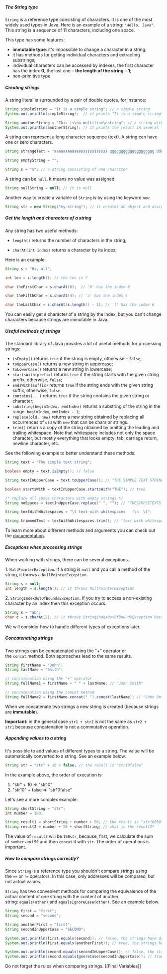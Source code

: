 ##### The String type

`String` is a reference type consisting of characters. It is one of the most widely used types in Java. Here is an example of a string: `"Hello, Java"`. This string is a sequence of 11 characters, including one space.

This type has some features:

- **immutable type**: it's impossible to change a character in a string;
- it has methods for getting individual characters and extracting substrings;
- individual characters can be accessed by indexes, the first character has the index **0**, the last one – **the length of the string** – **1**;
- non-primitive type.

##### Creating strings

A string literal is surrounded by a pair of double quotes, for instance:

```java
String simpleString = "It is a simple string"; // a simple string
System.out.println(simpleString);  // it prints "It is a simple string"

String anotherString = "This is\na multiline\nstring"; // a string with escape sequences
System.out.println(anotherString); // it prints the result in several lines
```

A string can represent a long character sequence (text). A string can have one or zero characters.

```java
String strangeText = "aaaaaaaaaaaassssssssssss gggggggggggggggggggg ddddddddddd qqqqqq ffff";

String emptyString = "";

String s = "s"; // a string consisting of one character
```

A string can be `null`. It means no value was assigned.

```java
String nullString = null; // it is null
```

Another way to create a variable of `String` is by using the keyword `new`.

```java
String str = new String("my-string"); // it creates an object and assigns it to the variable
```

##### Get the length and characters of a string

Any string has two useful methods:

- `length()` returns the number of characters in the string;
    
- `charAt(int index)` returns a character by its index;

Here is an example:

```java
String s = "Hi, all";

int len = s.length(); // the len is 7

char theFirstChar = s.charAt(0);  // 'H' has the index 0

char theFifthChar = s.charAt(4); // 'a' has the index 4

char theLastChar = s.charAt(s.length() - 1); // 'l' has the index 6
```

You can easily get a character of a string by the index, but you can't change characters because strings are immutable in Java.

##### Useful methods of strings

The standard library of Java provides a lot of useful methods for processing strings:

- `isEmpty()` returns `true` if the string is empty, otherwise – `false`;
- `toUpperCase()` returns a new string in uppercase;
- `toLowerCase()` returns a new string in lowercase;
- `startsWith(prefix)` returns `true` if the string starts with the given string prefix, otherwise, `false`;
- `endsWith(suffix)` returns `true` if the string ends with the given string suffix, otherwise, `false`.
- `contains(...)` returns `true` if the string contains the given string or character;
- `substring(beginIndex, endIndex)` returns a substring of the string in the range: `beginIndex`, `endIndex - 1`;
- `replace(old, new)` returns a new string obtained by replacing all occurrences of `old` with `new` that can be chars or strings.
- `trim()` returns a copy of the string obtained by omitting the leading and trailing whitespace. Note that whitespace includes not only the space character, but mostly everything that looks empty: tab, carriage return, newline character, etc.

See the following example to better understand these methods:

```java
String text = "The simple text string";

boolean empty = text.isEmpty(); // false

String textInUpperCase = text.toUpperCase(); // "THE SIMPLE TEXT STRING"

boolean startsWith = textInUpperCase.startsWith("THE"); // true

/* replace all space characters with empty strings */
String noSpaces = textInUpperCase.replace(" ", ""); // "THESIMPLETEXTSTRING"

String textWithWhitespaces = "\t text with whitespaces   !\n  \t";

String trimmedText = textWithWhitespaces.trim(); // "text with whitespaces   !"
```

To learn more about different methods and arguments you can check out the [documentation](https://docs.oracle.com/javase/8/docs/api/java/lang/String.html).

##### Exceptions when processing strings

When working with strings, there can be several exceptions.

1. `NullPointerException`. If a string is `null` and you call a method of the string, it throws a `NullPointerException`.

```java
String s = null;
int length = s.length(); // it throws NullPointerException
```

2. `StringIndexOutOfBoundsException`**.** If you try to access a non-existing character by an index then this exception occurs.

```java
String s = "ab";
char c = s.charAt(2); // it throws StringIndexOutOfBoundsException because indexing starts with 0
```

We will consider how to handle different types of exceptions later.

##### Concatenating strings

Two strings can be concatenated using the "+" operator or the `concat` method. Both approaches lead to the same results.

```java
String firstName = "John";
String lastName = "Smith";

// concatenation using the "+" operator
String fullName1 = firstName + " " + lastName; // "John Smith"

// concatenation using the concat method 
String fullName2 = firstName.concat(" ").concat(lastName); // "John Smith"
```

When we concatenate two strings a new string is created (because strings are **immutable**).

**Important:** in the general case `str1 + str2` is not the same as `str2 + str1` because concatenation is not a commutative operation.

##### Appending values to a string

It's possible to add values of different types to a string. The value will be automatically converted to a string. See an example below.

```java
String str = "str" + 10 + false; // the result is "str10false"
```

In the example above, the order of execution is:

1. "str" + 10 => "str10"
2. "str10" + false => "str10false"

Let's see a more complex example:

```java
String shortString = "str";
int number = 100;

String result1 = shortString + number + 50; // the result is "str10050"
String result2 = number + 50 + shortString; // what is the result2?
```

The value of `result2` will be `150str`, because, first, we calculate the sum of `number` and `50` and then `concat` it with `str`. The order of operations is important.

##### How to compare strings correctly?

Since `String` is a reference type you shouldn't compare strings using the `==` or `!=` operators. In this case, only addresses will be compared, but not actual values.

`String` has two convenient methods for comparing the equivalence of the actual content of one string with the content of another string: `equals(other)` and `equalsIgnoreCase(other)`. See an example below.

```java
String first = "first";
String second = "second";

String anotherFirst = "first";
String secondInUpperCase = "SECOND";

System.out.println(first.equals(second)); // false, the strings have different values
System.out.println(first.equals(anotherFirst)); // true, the strings have the same value

System.out.println(second.equals(secondInUpperCase)); // false, the strings have different cases
System.out.println(second.equalsIgnoreCase(secondInUpperCase)); // true, it ignores cases 
```

Do not forget the rules when comparing strings.
[[Final Variables]]
